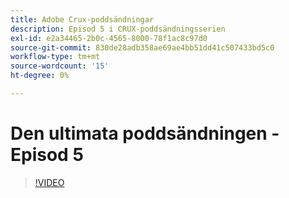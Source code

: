 ```yaml
---
title: Adobe Crux-poddsändningar
description: Episod 5 i CRUX-poddsändningsserien
exl-id: e2a34465-2b0c-4565-8000-78f1ac8c97d0
source-git-commit: 830de28adb358ae69ae4bb51dd41c507433bd5c0
workflow-type: tm+mt
source-wordcount: '15'
ht-degree: 0%

---
```


# Den ultimata poddsändningen - Episod 5

>[!VIDEO](https://video.tv.adobe.com/v/3428867?quality=12learn=on)
